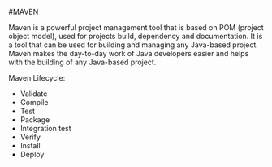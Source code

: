 #MAVEN

Maven is a powerful project management tool that is based on POM (project object model), used for projects build, dependency and documentation. It is a tool that can be used for building and managing any Java-based project. Maven makes the day-to-day work of Java developers easier and helps with the building of any Java-based project. 

Maven Lifecycle:
- Validate
- Compile
- Test
- Package
- Integration test
- Verify
- Install
- Deploy
